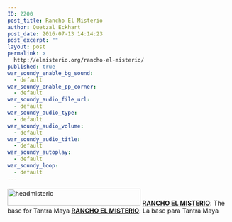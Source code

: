 ```yaml
---
ID: 2200
post_title: Rancho El Misterio
author: Quetzal Eckhart
post_date: 2016-07-13 14:14:23
post_excerpt: ""
layout: post
permalink: >
  http://elmisterio.org/rancho-el-misterio/
published: true
war_soundy_enable_bg_sound:
  - default
war_soundy_enable_pp_corner:
  - default
war_soundy_audio_file_url:
  - default
war_soundy_audio_type:
  - default
war_soundy_audio_volume:
  - default
war_soundy_audio_title:
  - default
war_soundy_autoplay:
  - default
war_soundy_loop:
  - default
---
```

<img class="alignnone size-medium wp-image-2201" src="http://elmisterio.org/wp-content/uploads/2016/07/headmisterio-300x38.png" alt="headmisterio" width="300" height="38" />
<strong><a href="http://ranchoelmisterio.org">RANCHO EL MISTERIO</a></strong>:  The base for Tantra Maya
<strong><a href="http://ranchoelmisterio.org">RANCHO EL MISTERIO</a></strong>:  La base para Tantra Maya